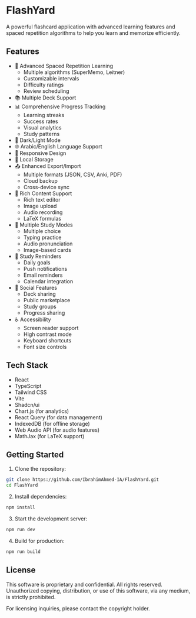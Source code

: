# FlashYard

A powerful flashcard application with advanced learning features and spaced repetition algorithms to help you learn and memorize efficiently.

## Features

- 🎯 Advanced Spaced Repetition Learning
  - Multiple algorithms (SuperMemo, Leitner)
  - Customizable intervals
  - Difficulty ratings
  - Review scheduling
- 📚 Multiple Deck Support
- 📊 Comprehensive Progress Tracking
  - Learning streaks
  - Success rates
  - Visual analytics
  - Study patterns
- 🌙 Dark/Light Mode
- 🌐 Arabic/English Language Support
- 📱 Responsive Design
- 💾 Local Storage
- 📤 Enhanced Export/Import
  - Multiple formats (JSON, CSV, Anki, PDF)
  - Cloud backup
  - Cross-device sync
- 🎨 Rich Content Support
  - Rich text editor
  - Image upload
  - Audio recording
  - LaTeX formulas
- 📝 Multiple Study Modes
  - Multiple choice
  - Typing practice
  - Audio pronunciation
  - Image-based cards
- 🔔 Study Reminders
  - Daily goals
  - Push notifications
  - Email reminders
  - Calendar integration
- 👥 Social Features
  - Deck sharing
  - Public marketplace
  - Study groups
  - Progress sharing
- ♿ Accessibility
  - Screen reader support
  - High contrast mode
  - Keyboard shortcuts
  - Font size controls

## Tech Stack

- React
- TypeScript
- Tailwind CSS
- Vite
- Shadcn/ui
- Chart.js (for analytics)
- React Query (for data management)
- IndexedDB (for offline storage)
- Web Audio API (for audio features)
- MathJax (for LaTeX support)

## Getting Started

1. Clone the repository:
```bash
git clone https://github.com/IbrahimAhmed-IA/FlashYard.git
cd FlashYard
```

2. Install dependencies:
```bash
npm install
```

3. Start the development server:
```bash
npm run dev
```

4. Build for production:
```bash
npm run build
```

## License

This software is proprietary and confidential. All rights reserved. Unauthorized copying, distribution, or use of this software, via any medium, is strictly prohibited.

For licensing inquiries, please contact the copyright holder.

